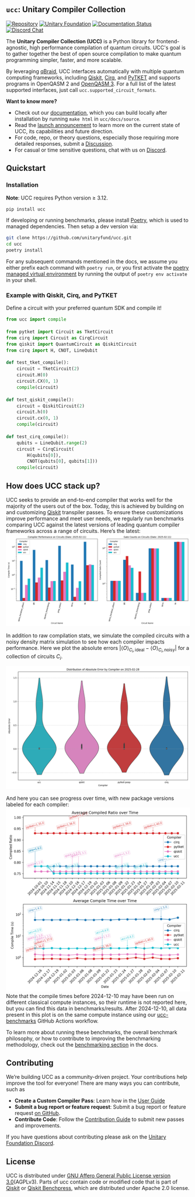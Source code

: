 ## `ucc`: Unitary Compiler Collection

[![Repository](https://img.shields.io/badge/GitHub-5C5C5C.svg?logo=github)](https://github.com/unitaryfund/ucc)
[![Unitary Foundation](https://img.shields.io/badge/Supported%20By-Unitary%20Foundation-FFFF00.svg)](https://unitary.foundation)
[![Documentation Status](https://readthedocs.org/projects/ucc/badge/?version=latest)](https://ucc.readthedocs.io/en/latest/?badge=latest)
[![Discord Chat](https://img.shields.io/badge/dynamic/json?color=blue&label=Discord&query=approximate_presence_count&suffix=%20online.&url=https%3A%2F%2Fdiscord.com%2Fapi%2Finvites%2FJqVGmpkP96%3Fwith_counts%3Dtrue)](http://discord.unitary.foundation)


The **Unitary Compiler Collection (UCC)** is a Python library for frontend-agnostic, high performance compilation of quantum circuits. UCC's goal is to gather together the best of open source compilation to make quantum programming simpler, faster, and more scalable.

By leveraging [qBraid](https://github.com/qBraid/qBraid), UCC interfaces automatically with multiple quantum computing frameworks, including [Qiskit](https://github.com/Qiskit/qiskit), [Cirq](https://github.com/quantumlib/Cirq), and [PyTKET](https://github.com/CQCL/tket) and supports programs in OpenQASM 2 and [OpenQASM 3](https://openqasm.com/). For a full list of the latest supported interfaces, just call `ucc.supported_circuit_formats`.


**Want to know more?**
- Check out our [documentation](https://ucc.readthedocs.io/en/latest/), which you can build locally after installation by running `make html` in `ucc/docs/source`.
- Read the [launch announcement](https://unitary.foundation/posts/2025_ucc_launch_blog) to learn more on the current state of UCC, its capabilities and future direction.
- For code, repo, or theory questions, especially those requiring more detailed responses, submit a [Discussion](https://github.com/unitaryfund/ucc/discussions).
- For casual or time sensitive questions, chat with us on [Discord](http://discord.unitary.foundation).

## Quickstart

### Installation

**Note**: UCC requires Python version ≥ 3.12.

```bash
pip install ucc
```

If developing or running benchmarks, please install [Poetry](https://github.com/python-poetry/install.python-poetry.org), which is used to managed dependencies. Then setup a dev version via:

```bash
git clone https://github.com/unitaryfund/ucc.git
cd ucc
poetry install
```
For any subsequent commands mentioned in the docs, we assume you either prefix each command with `poetry run`, or
you first activate the [poetry managed virtual environment](https://python-poetry.org/docs/managing-environments/#activating-the-environment>) by running the output of `poetry env activate` in your shell.


### Example with Qiskit, Cirq, and PyTKET

Define a circuit with your preferred quantum SDK and compile it!

```python
from ucc import compile

from pytket import Circuit as TketCircuit
from cirq import Circuit as CirqCircuit
from qiskit import QuantumCircuit as QiskitCircuit
from cirq import H, CNOT, LineQubit

def test_tket_compile():
    circuit = TketCircuit(2)
    circuit.H(0)
    circuit.CX(0, 1)
    compile(circuit)

def test_qiskit_compile():
    circuit = QiskitCircuit(2)
    circuit.h(0)
    circuit.cx(0, 1)
    compile(circuit)

def test_cirq_compile():
    qubits = LineQubit.range(2)
    circuit = CirqCircuit(
        H(qubits[0]),
        CNOT(qubits[0], qubits[1]))
    compile(circuit)
```
<!-- start-how-does-ucc-stack-up -->
<!-- comment used to strip this section from being added to the docs build-->
## How does UCC stack up?

UCC seeks to provide an end-to-end compiler that works well for the majority of the users out of the box. Today, this is achieved by building on and customizing [Qiskit](https://github.com/Qiskit/qiskit) transpiler passes. To ensure these customizations improve performance and meet user needs, we regularly run benchmarks comparing UCC against the latest versions of leading quantum compiler frameworks across a range of circuits. Here’s the latest:
![alt text](benchmarks/latest_compiler_benchmarks_by_circuit.png)

In addition to raw compilation stats, we simulate the compiled circuits with a noisy density matrix simulation to see how each compiler impacts performance.
Here we plot the absolute errors $|\langle O\rangle_{C_i,\text{ideal}} - \langle O\rangle_{C_i,\text{noisy}}|$ for a collection of circuits $C_i$.

![Violin plot showing absolute error of each compiler across a variety of circuits](benchmarks/latest_expval_benchmark_by_compiler.png)

And here you can see progress over time, with new package versions labeled for each compiler:
![alt text](benchmarks/avg_compiler_benchmarks_over_time.png)
Note that the compile times before 2024-12-10 may have been run on different classical compute instances, so their runtime is not reported here, but you can find this data in benchmarks/results.
After 2024-12-10, all data present in this plot is on the same compute instance using our [ucc-benchmarks](https://github.com/unitaryfund/ucc/blob/main/.github/workflows/ucc-benchmarks.yml) GitHub Actions workflow.

To learn more about running these benchmarks, the overall benchmark philosophy, or how to contribute to improving the benchmarking methodology, check out the [benchmarking section](https://ucc.readthedocs.io/en/latest/benchmarking.html) in the docs.
<!-- end-how-does-ucc-stack-up -->

## Contributing

We’re building UCC as a community-driven project.
Your contributions help improve the tool for everyone!
There are many ways you can contribute, such as

- **Create a Custom Compiler Pass**: Learn how in the [User Guide](https://ucc.readthedocs.io/en/latest/user_guide.html)
- **Submit a bug report or feature request**: Submit a bug report or feature request [on GitHub](https://github.com/unitaryfund/ucc/issues/new/choose).
- **Contribute Code**: Follow the [Contribution Guide](https://ucc.readthedocs.io/en/latest/contributing.html) to submit new passes and improvements.

If you have questions about contributing please ask on the [Unitary Foundation Discord](http://discord.unitary.foundation).

## License

UCC is distributed under [GNU Affero General Public License version 3.0](https://www.gnu.org/licenses/agpl-3.0.en.html)(AGPLv3).
Parts of ucc contain code or modified code that is part of [Qiskit](https://github.com/Qiskit/qiskit) or [Qiskit Benchpress](https://github.com/Qiskit/benchpress), which are distributed under Apache 2.0 license.
